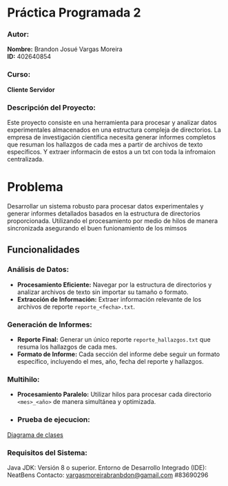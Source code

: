 # Práctica Programada 2

### Autor:
**Nombre:** Brandon Josué Vargas Moreira  
**ID:** 402640854

### Curso:
**Cliente Servidor**

### Descripción del Proyecto:
Este proyecto consiste en una herramienta para procesar y analizar datos experimentales almacenados en una estructura compleja de directorios. La empresa de investigación científica necesita generar informes completos que resuman los hallazgos de cada mes a partir de archivos de texto específicos. Y extraer informacin de estos a un txt con toda la infromaion centralizada. 

# Problema

Desarrollar un sistema robusto para procesar datos experimentales y generar informes detallados basados en la estructura de directorios proporcionada. Utilizando el procesamiento por medio de hilos de manera sincronizada asegurando el buen funionamiento de los mimsos 

## Funcionalidades

### Análisis de Datos:
- **Procesamiento Eficiente:** Navegar por la estructura de directorios y analizar archivos de texto sin importar su tamaño o formato.
- **Extracción de Información:** Extraer información relevante de los archivos de reporte `reporte_<fecha>.txt`.

### Generación de Informes:
- **Reporte Final:** Generar un único reporte `reporte_hallazgos.txt` que resuma los hallazgos de cada mes.
- **Formato de Informe:** Cada sección del informe debe seguir un formato específico, incluyendo el mes, año, fecha del reporte y hallazgos.

### Multihilo:
- **Procesamiento Paralelo:** Utilizar hilos para procesar cada directorio `<mes>_<año>` de manera simultánea y optimizada.

- ### Prueba de ejecucion:
[Diagrama de clases](https://lucid.app/lucidchart/90deb256-494d-485e-847e-ac7dee42fde8/edit?viewport_loc=-1%2C58%2C1921%2C862%2CHWEp-vi-RSFO&invitationId=inv_b6722b95-6e48-4520-9021-e2159e1c8bbe)


### Requisitos del Sistema:
Java JDK: Versión 8 o superior.
Entorno de Desarrollo Integrado (IDE): NeatBens
Contacto: vargasmoreirabranbdon@gamail.com   #83690296


